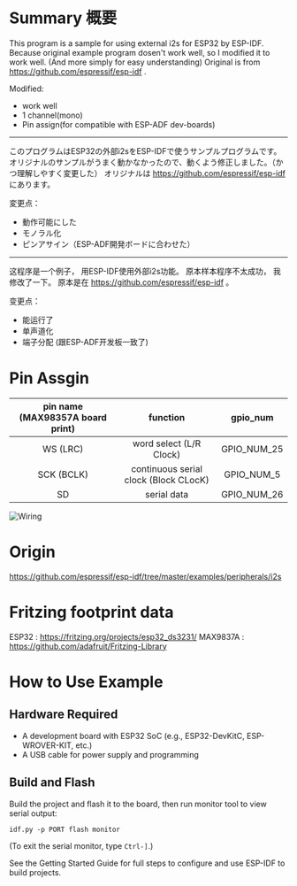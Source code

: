 # Summary 概要
This program is a sample for using external i2s for ESP32 by ESP-IDF.
Because original example program dosen't work well, so I modified it to work well. (And more simply for easy understanding)
Original is from https://github.com/espressif/esp-idf .

Modified:
- work well
- 1 channel(mono)
- Pin assign(for compatible with ESP-ADF dev-boards)

---
このプログラムはESP32の外部i2sをESP-IDFで使うサンプルプログラムです。
オリジナルのサンプルがうまく動かなかったので、動くよう修正しました。（かつ理解しやすく変更した）
オリジナルは https://github.com/espressif/esp-idf にあります。

変更点：
- 動作可能にした
- モノラル化
- ピンアサイン（ESP-ADF開発ボードに合わせた）

---
这程序是一个例子， 用ESP-IDF使用外部i2s功能。
原本样本程序不太成功， 我修改了一下。
原本是在 https://github.com/espressif/esp-idf 。

变更点：
- 能运行了
- 单声道化
- 端子分配 (跟ESP-ADF开发板一致了)


# Pin Assgin

| pin name (MAX98357A board print) | function | gpio_num |
|:---:|:---:|:---:|
| WS (LRC)  | word select (L/R Clock) | GPIO_NUM_25 |
| SCK (BCLK) | continuous serial clock (Block CLocK) | GPIO_NUM_5 |
| SD  | serial data | GPIO_NUM_26 |

![Wiring](https://github.com/moppii-hub/ESP32_I2S_example_modified/blob/master/ESP32_I2S_example_modified_wiring.png)


# Origin

https://github.com/espressif/esp-idf/tree/master/examples/peripherals/i2s


# Fritzing footprint data
ESP32 : https://fritzing.org/projects/esp32_ds3231/
MAX9837A : https://github.com/adafruit/Fritzing-Library


# How to Use Example

## Hardware Required

* A development board with ESP32 SoC (e.g., ESP32-DevKitC, ESP-WROVER-KIT, etc.)
* A USB cable for power supply and programming

## Build and Flash

Build the project and flash it to the board, then run monitor tool to view serial output:

```
idf.py -p PORT flash monitor
```

(To exit the serial monitor, type ``Ctrl-]``.)

See the Getting Started Guide for full steps to configure and use ESP-IDF to build projects.


